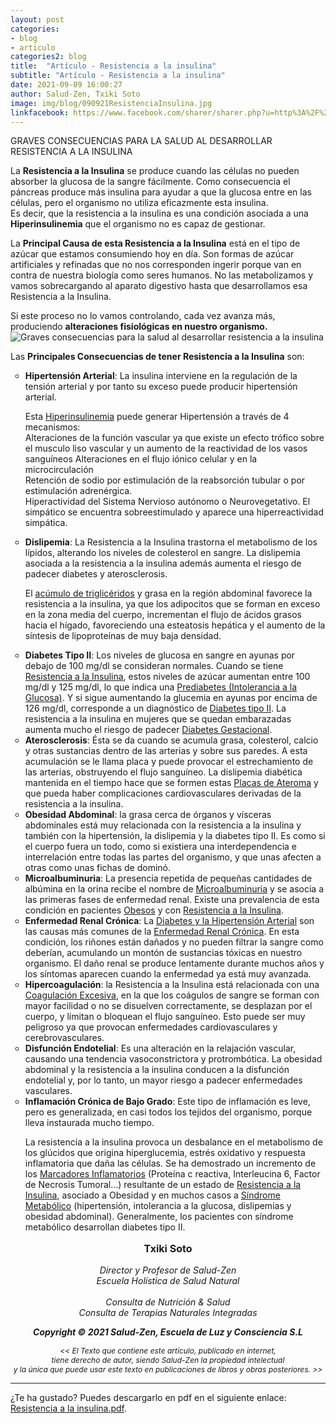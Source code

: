 ```yaml
---
layout: post
categories:
- blog
- articulo
categories2: blog
title:  "Artículo - Resistencia a la insulina"
subtitle: "Artículo - Resistencia a la insulina"
date: 2021-09-09 16:00:27
author: Salud-Zen, Txiki Soto
image: img/blog/090921ResistenciaInsulina.jpg
linkfacebook: https://www.facebook.com/sharer/sharer.php?u=http%3A%2F%2Fwww.salud-zen.com%2Fblog%2F2021%2F09%2F09%2Farticulo-resistencia-insulina.html&amp;src=sdkpreparse
---
```

GRAVES CONSECUENCIAS PARA LA SALUD AL DESARROLLAR RESISTENCIA A LA INSULINA

La <b>Resistencia a la Insulina</b> se produce cuando las células no pueden absorber la glucosa de la sangre fácilmente. Como consecuencia el páncreas produce más insulina para ayudar a que la glucosa entre en las células, pero el organismo no utiliza eficazmente esta insulina.  
Es decir, que la resistencia a la insulina es una condición asociada a una <b>Hiperinsulinemia</b> que el organismo no es capaz de gestionar.  

La <b>Principal Causa de esta Resistencia a la Insulina</b> está en el tipo de azúcar que estamos consumiendo hoy en día. Son formas de azúcar artificiales y refinadas que no nos corresponden ingerir porque van en contra de nuestra biología como seres humanos. No las metabolizamos y vamos sobrecargando al aparato digestivo hasta que desarrollamos esa Resistencia a la Insulina.  

Si este proceso no lo vamos controlando, cada vez avanza más, produciendo <b>alteraciones fisiológicas en nuestro organismo.</b>   
![Graves consecuencias para la salud al desarrollar resistencia a la insulina][img1]


Las <b>Principales Consecuencias de tener Resistencia a la Insulina</b> son:
<ul style="list-style-type:circle">
<li><b>Hipertensión Arterial</b>: La insulina interviene en la regulación de la tensión arterial y por tanto su exceso puede producir hipertensión arterial.  

Esta <u>Hiperinsulinemia</u> puede generar Hipertensión a través de 4 mecanismos:  
Alteraciones de la función vascular ya que existe un efecto trófico sobre el musculo liso vascular y un aumento de la reactividad de los vasos sanguíneos
Alteraciones en el flujo iónico celular y en la microcirculación   
Retención de sodio por estimulación de la reabsorción tubular o por estimulación adrenérgica.  
 Hiperactividad del Sistema Nervioso autónomo o Neurovegetativo. El simpático se encuentra sobreestimulado y aparece una hiperreactividad simpática.   
</li>

<li><b>Dislipemia</b>: La Resistencia a la Insulina trastorna el metabolismo de los lípidos, alterando los niveles de colesterol en sangre. La dislipemia asociada a la resistencia a la insulina además aumenta el riesgo de padecer diabetes y aterosclerosis.

El <u>acúmulo de triglicéridos</u> y grasa en la región abdominal favorece la resistencia a la insulina, ya que los adipocitos que se forman en exceso en la zona media del cuerpo, incrementan el flujo de ácidos grasos hacia el hígado, favoreciendo una esteatosis hepática y el aumento de la síntesis de lipoproteínas de muy baja densidad.
</li>

<li><b>Diabetes Tipo II</b>: Los niveles de glucosa en sangre en ayunas por debajo de 100 mg/dl se consideran normales. Cuando se tiene <u>Resistencia a la Insulina</u>, estos niveles de azúcar aumentan entre 100 mg/dl y 125 mg/dl, lo que indica una <u>Prediabetes (Intolerancia a la Glucosa)</u>.  Y si sigue aumentando la glucemia en ayunas por encima de 126 mg/dl, corresponde a un diagnóstico de <u>Diabetes tipo II</u>.
La resistencia a la insulina en mujeres que se quedan embarazadas aumenta mucho el riesgo de padecer <u>Diabetes Gestacional</u>.
</li>

<li><b>Aterosclerosis</b>: Ésta se da cuando se acumula grasa, colesterol, calcio y otras sustancias dentro de las arterias y sobre sus paredes. A esta acumulación se le llama placa y puede provocar el estrechamiento de las arterias, obstruyendo el flujo sanguíneo. La dislipemia diabética mantenida en el tiempo hace que se formen estas <u>Placas de Ateroma</u> y que pueda haber complicaciones cardiovasculares derivadas de la resistencia a la insulina.   
</li>

<li><b>Obesidad Abdominal</b>: la grasa cerca de órganos y vísceras abdominales está muy relacionada con la resistencia a la insulina y también con la hipertensión, la dislipemia y la diabetes tipo II. Es como si el cuerpo fuera un todo, como si existiera una interdependencia e interrelación entre todas las partes del organismo, y que unas afecten a otras como unas fichas de dominó.
</li>

<li><b>Microalbuminuria</b>: La presencia repetida de pequeñas cantidades de albúmina en la orina recibe el nombre de <u>Microalbuminuria</u> y se asocia a las primeras fases de enfermedad renal. Existe una prevalencia de esta condición en pacientes <u>Obesos</u> y con <u>Resistencia a la Insulina</u>.
</li>

<li><b>Enfermedad Renal Crónica</b>: La <u>Diabetes y la Hipertensión Arterial</u> son las causas más comunes de la <u>Enfermedad Renal Crónica</u>. En esta condición, los riñones están dañados y no pueden filtrar la sangre como deberían, acumulando un montón de sustancias tóxicas en nuestro organismo.  El daño renal se produce lentamente durante muchos años y los síntomas aparecen cuando la enfermedad ya está muy avanzada.
</li>

<li><b>Hipercoagulación</b>: la Resistencia a la Insulina está relacionada con una <u>Coagulación Excesiva</u>, en la que los coágulos de sangre se forman con mayor facilidad o no se disuelven correctamente, se desplazan por el cuerpo, y limitan o bloquean el flujo sanguíneo. Esto puede ser muy peligroso ya que provocan enfermedades cardiovasculares y cerebrovasculares.
</li>

<li><b>Disfunción Endotelial</b>: Es una alteración en la relajación vascular, causando una tendencia vasoconstrictora y protrombótica. La obesidad abdominal y la resistencia a la insulina conducen a la disfunción endotelial y, por lo tanto, un mayor riesgo a padecer enfermedades vasculares.
</li>

<li><b>Inflamación Crónica de Bajo Grado</b>: Este tipo de inflamación es leve, pero es generalizada, en casi todos los tejidos del organismo, porque lleva instaurada mucho tiempo.

La resistencia a la insulina provoca un desbalance en el metabolismo de los glúcidos que origina hiperglucemia, estrés oxidativo y respuesta inflamatoria que daña las células. Se ha demostrado un incremento de los <u>Marcadores Inflamatorios</u> (Proteína c reactiva, Interleucina 6, Factor de Necrosis Tumoral…) resultante de un estado de <u>Resistencia a la Insulina</u>, asociado a Obesidad y en muchos casos a <u>Síndrome Metabólico</u> (hipertensión, intolerancia a la glucosa, dislipemias y obesidad abdominal). Generalmente, los pacientes con síndrome metabólico desarrollan diabetes tipo II.
</li>

</ul>

<p style="text-align:center;font-size:16px">
<b>Txiki Soto </b></p>
<p style="text-align:center;font-size:14px"> <i>
Director y Profesor de Salud-Zen
<br>Escuela Holística de Salud Natural<br>
<br>Consulta de Nutrición & Salud
<br>Consulta de Terapias Naturales Integradas
</i> </p>

<p style="text-align:center;font-size:14px"> <i><b>Copyright © 2021 Salud-Zen, Escuela de Luz y Consciencia S.L</b></i></p>

<p style="text-align:center;font-size:12px"><i> << El Texto que contiene este artículo, publicado en internet,<br>  tiene derecho de autor, siendo Salud-Zen la propiedad intelectual<br>  y la única que puede usar este texto en publicaciones de libros y obras posteriores. >>
</i>
</p>

---
¿Te ha gustado? Puedes descargarlo en pdf en el siguiente enlace: [Resistencia a la insulina.pdf][descarga].

[img1]: {{site.url}}{{site.baseurl}}/img/blog/09092021ResistenciaInsulina.jpg "Graves consecuencias para la salud al desarrollar resistencia a la insulina"

[descarga]: {{site.url}}{{site.baseurl}}/img/blog/090921-ARTICULO-RESISTENCIA-INSULINA.pdf
